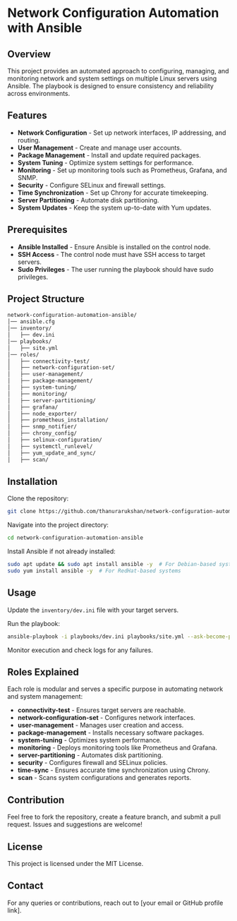 # Network Configuration Automation with Ansible

## Overview
This project provides an automated approach to configuring, managing, and monitoring network and system settings on multiple Linux servers using Ansible. The playbook is designed to ensure consistency and reliability across environments.

## Features
- **Network Configuration** - Set up network interfaces, IP addressing, and routing.
- **User Management** - Create and manage user accounts.
- **Package Management** - Install and update required packages.
- **System Tuning** - Optimize system settings for performance.
- **Monitoring** - Set up monitoring tools such as Prometheus, Grafana, and SNMP.
- **Security** - Configure SELinux and firewall settings.
- **Time Synchronization** - Set up Chrony for accurate timekeeping.
- **Server Partitioning** - Automate disk partitioning.
- **System Updates** - Keep the system up-to-date with Yum updates.

## Prerequisites
- **Ansible Installed** - Ensure Ansible is installed on the control node.
- **SSH Access** - The control node must have SSH access to target servers.
- **Sudo Privileges** - The user running the playbook should have sudo privileges.

## Project Structure
```sh
network-configuration-automation-ansible/
│── ansible.cfg
│── inventory/
│   ├── dev.ini
│── playbooks/
│   ├── site.yml
│── roles/
│   ├── connectivity-test/
│   ├── network-configuration-set/
│   ├── user-management/
│   ├── package-management/
│   ├── system-tuning/
│   ├── monitoring/
│   ├── server-partitioning/
│   ├── grafana/
│   ├── node_exporter/
│   ├── prometheus_installation/
│   ├── snmp_notifier/
│   ├── chrony_config/
│   ├── selinux-configuration/
│   ├── systemctl_runlevel/
│   ├── yum_update_and_sync/
│   ├── scan/
```

## Installation
Clone the repository:
```sh
git clone https://github.com/thanurarukshan/network-configuration-automation-ansible.git
```

Navigate into the project directory:
```sh
cd network-configuration-automation-ansible
```

Install Ansible if not already installed:
```sh
sudo apt update && sudo apt install ansible -y  # For Debian-based systems
sudo yum install ansible -y  # For RedHat-based systems
```

## Usage
Update the `inventory/dev.ini` file with your target servers.

Run the playbook:
```sh
ansible-playbook -i playbooks/dev.ini playbooks/site.yml --ask-become-pass
```

Monitor execution and check logs for any failures.

## Roles Explained
Each role is modular and serves a specific purpose in automating network and system management:
- **connectivity-test** - Ensures target servers are reachable.
- **network-configuration-set** - Configures network interfaces.
- **user-management** - Manages user creation and access.
- **package-management** - Installs necessary software packages.
- **system-tuning** - Optimizes system performance.
- **monitoring** - Deploys monitoring tools like Prometheus and Grafana.
- **server-partitioning** - Automates disk partitioning.
- **security** - Configures firewall and SELinux policies.
- **time-sync** - Ensures accurate time synchronization using Chrony.
- **scan** - Scans system configurations and generates reports.

## Contribution
Feel free to fork the repository, create a feature branch, and submit a pull request. Issues and suggestions are welcome!

## License
This project is licensed under the MIT License.

## Contact
For any queries or contributions, reach out to [your email or GitHub profile link].


